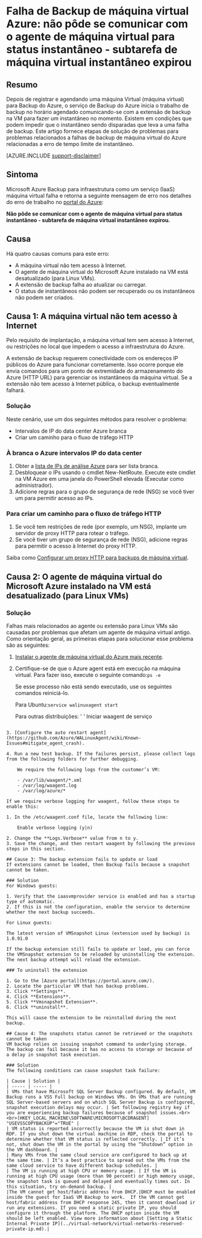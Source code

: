 <properties
   pageTitle="Falha de Backup de máquina virtual Azure: não pôde se comunicar com o agente de máquina virtual para status instantâneo - subtarefa de máquina virtual instantâneo expirou | Microsoft Azure"
   description="Sintomas causas e resoluções para falhas de backup de máquina virtual do Azure relacionadas a não podem se comunicar com o agente de máquina virtual para status de instantâneo. Instantâneo máquina virtual subtarefa expirou erro"
   services="backup"
   documentationCenter=""
   authors="genlin"
   manager="cfreeman"
   editor=""/>

<tags
    ms.service="backup"
    ms.workload="storage-backup-recovery"
    ms.tgt_pltfrm="na"
    ms.devlang="na"
    ms.topic="article"
    ms.date="10/18/2016"
    ms.author="jimpark; markgal;genli"/>

# <a name="azure-vm-backup-fails-could-not-communicate-with-the-vm-agent-for-snapshot-status---snapshot-vm-sub-task-timed-out"></a>Falha de Backup de máquina virtual Azure: não pôde se comunicar com o agente de máquina virtual para status instantâneo - subtarefa de máquina virtual instantâneo expirou

## <a name="summary"></a>Resumo

Depois de registrar e agendando uma máquina Virtual (máquina virtual) para Backup do Azure, o serviço de Backup do Azure inicia o trabalho de backup no horário agendado comunicando-se com a extensão de backup na VM para fazer um instantâneo no momento. Existem em condições que podem impedir que o instantâneo sendo disparadas que leva a uma falha de backup. Este artigo fornece etapas de solução de problemas para problemas relacionados a falhas de backup de máquina virtual do Azure relacionadas a erro de tempo limite de instantâneo.

[AZURE.INCLUDE [support-disclaimer](../../includes/support-disclaimer.md)]

## <a name="symptom"></a>Sintoma

Microsoft Azure Backup para infraestrutura como um serviço (IaaS) máquina virtual falha e retorna a seguinte mensagem de erro nos detalhes do erro de trabalho no [portal do Azure](https://portal.azure.com/):

**Não pôde se comunicar com o agente de máquina virtual para status instantâneo - subtarefa de máquina virtual instantâneo expirou.**

## <a name="cause"></a>Causa
Há quatro causas comuns para este erro:

- A máquina virtual não tem acesso à Internet.
- O agente de máquina virtual do Microsoft Azure instalado na VM está desatualizado (para Linux VMs).
- A extensão de backup falha ao atualizar ou carregar.
- O status de instantâneos não podem ser recuperado ou os instantâneos não podem ser criados.

## <a name="cause-1-the-vm-does-not-have-internet-access"></a>Causa 1: A máquina virtual não tem acesso à Internet
Pelo requisito de implantação, a máquina virtual tem sem acesso à Internet, ou restrições no local que impedem o acesso a infraestrutura do Azure.

A extensão de backup requerem conectividade com os endereços IP públicos do Azure para funcionar corretamente. Isso ocorre porque ele envia comandos para um ponto de extremidade do armazenamento do Azure (HTTP URL) para gerenciar os instantâneos da máquina virtual. Se a extensão não tem acesso à Internet pública, o backup eventualmente falhará.

### <a name="solution"></a>Solução
Neste cenário, use um dos seguintes métodos para resolver o problema:

- Intervalos de IP do data center Azure branca
- Criar um caminho para o fluxo de tráfego HTTP

### <a name="to-whitelist-the-azure-datacenter-ip-ranges"></a>À branca o Azure intervalos IP do data center

1. Obter a [lista de IPs de análise Azure](https://www.microsoft.com/download/details.aspx?id=41653) para ser lista branca.
2. Desbloquear o IPs usando o cmdlet New-NetRoute. Execute este cmdlet na VM Azure em uma janela do PowerShell elevada (Executar como administrador).
3. Adicione regras para o grupo de segurança de rede (NSG) se você tiver um para permitir acesso ao IPs.

### <a name="to-create-a-path-for-http-traffic-to-flow"></a>Para criar um caminho para o fluxo de tráfego HTTP

1. Se você tem restrições de rede (por exemplo, um NSG), implante um servidor de proxy HTTP para rotear o tráfego.
2. Se você tiver um grupo de segurança de rede (NSG), adicione regras para permitir o acesso à Internet do proxy HTTP.

Saiba como [Configurar um proxy HTTP para backups de máquina virtual](backup-azure-vms-prepare.md#using-an-http-proxy-for-vm-backups).

## <a name="cause-2-the-microsoft-azure-vm-agent-installed-in-the-vm-is-out-of-date-for-linux-vms"></a>Causa 2: O agente de máquina virtual do Microsoft Azure instalado na VM está desatualizado (para Linux VMs)

### <a name="solution"></a>Solução
Falhas mais relacionados ao agente ou extensão para Linux VMs são causadas por problemas que afetam um agente de máquina virtual antigo. Como orientação geral, as primeiras etapas para solucionar esse problema são as seguintes:

1. [Instalar o agente de máquina virtual do Azure mais recente](https://github.com/Azure/WALinuxAgent).
2. Certifique-se de que o Azure agent está em execução na máquina virtual. Para fazer isso, execute o seguinte comando:```ps -e```

    Se esse processo não está sendo executado, use os seguintes comandos reiniciá-lo.

    Para Ubuntu:```service walinuxagent start```

    Para outras distribuições: ' ' Iniciar waagent de serviço
```

3. [Configure the auto restart agent](https://github.com/Azure/WALinuxAgent/wiki/Known-Issues#mitigate_agent_crash).

4. Run a new test backup. If the failures persist, please collect logs from the following folders for further debugging.

    We require the following logs from the customer’s VM:

    - /var/lib/waagent/*.xml
    - /var/log/waagent.log
    - /var/log/azure/*

If we require verbose logging for waagent, follow these steps to enable this:

1. In the /etc/waagent.conf file, locate the following line:

    Enable verbose logging (y|n)

2. Change the **Logs.Verbose** value from n to y.
3. Save the change, and then restart waagent by following the previous steps in this section.

## Cause 3: The backup extension fails to update or load
If extensions cannot be loaded, then Backup fails because a snapshot cannot be taken.

### Solution
For Windows guests:

1. Verify that the iaasvmprovider service is enabled and has a startup type of automatic.
2. If this is not the configuration, enable the service to determine whether the next backup succeeds.

For Linux guests:

The latest version of VMSnapshot Linux (extension used by backup) is 1.0.91.0

If the backup extension still fails to update or load, you can force the VMSnapshot extension to be reloaded by uninstalling the extension. The next backup attempt will reload the extension.

### To uninstall the extension

1. Go to the [Azure portal](https://portal.azure.com/).
2. Locate the particular VM that has backup problems.
3. Click **Settings**.
4. Click **Extensions**.
5. Click **Vmsnapshot Extension**.
6. Click **uninstall**.

This will cause the extension to be reinstalled during the next backup.

## Cause 4: The snapshots status cannot be retrieved or the snapshots cannot be taken
VM backup relies on issuing snapshot command to underlying storage. The backup can fail because it has no access to storage or because of a delay in snapshot task execution.

### Solution
The following conditions can cause snapshot task failure:

| Cause | Solution |
| ----- | ----- |
| VMs that have Microsoft SQL Server Backup configured. By default, VM Backup runs a VSS Full backup on Windows VMs. On VMs that are running SQL Server-based servers and on which SQL Server Backup is configured, snapshot execution delays may occur. | Set following registry key if you are experiencing backup failures because of snapshot issues.<br><br>[HKEY_LOCAL_MACHINE\SOFTWARE\MICROSOFT\BCDRAGENT] "USEVSSCOPYBACKUP"="TRUE" |
| VM status is reported incorrectly because the VM is shut down in RDP. If you shut down the virtual machine in RDP, check the portal to determine whether that VM status is reflected correctly. | If it’s not, shut down the VM in the portal by using the ”Shutdown” option in the VM dashboard. |
| Many VMs from the same cloud service are configured to back up at the same time. | It’s a best practice to spread out the VMs from the same cloud service to have different backup schedules. |
| The VM is running at high CPU or memory usage. | If the VM is running at high CPU usage (more than 90 percent) or high memory usage, the snapshot task is queued and delayed and eventually times out. In this situation, try on-demand backup. |
|The VM cannot get host/fabric address from DHCP.|DHCP must be enabled inside the guest for IaaS VM Backup to work.  If the VM cannot get host/fabric address from DHCP response 245, then it cannot download ir run any extensions. If you need a static private IP, you should configure it through the platform. The DHCP option inside the VM should be left enabled. View more information about [Setting a Static Internal Private IP](../virtual-network/virtual-networks-reserved-private-ip.md).|
